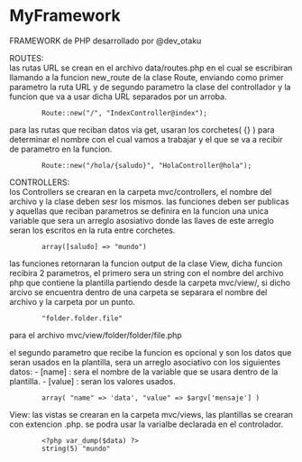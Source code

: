 MyFramework
===========

FRAMEWORK de PHP desarrollado por @dev_otaku


ROUTES:     
las rutas URL se crean en el archivo data/routes.php en el cual se escribiran llamando a la funcion new_route de la clase Route, enviando como primer parametro la ruta URL y de segundo parametro la clase del controllador y la funcion que va a usar dicha URL separados por un arroba.
			
			
			Route::new("/", "IndexController@index");
        
para las rutas que reciban datos via get, usaran los corchetes( {} ) para determinar el nombre con el cual vamos a trabajar y el que se va a recibir de parametro en la funcion.
			
			
			Route::new("/hola/{saludo}", "HolaController@hola");

CONTROLLERS:    
los Controllers se crearan en la carpeta mvc/controllers, el nombre del archivo y la clase deben sesr los mismos. las funciones deben ser publicas y aquellas que reciban parametros se definira en la funcion una unica variable que sera un arreglo asosiativo donde las llaves de este arreglo seran los escritos en la ruta entre corchetes.
			
			
			array([saludo] => "mundo")
			
			
las funciones retornaran la funcion output de la clase View, dicha funcion recibira 2 parametros, el primero sera un string con el nombre del archivo php que contiene la plantilla partiendo desde la carpeta mvc/view/, si dicho arcivo se encuentra dentro de una carpeta se separara el nombre del archivo y la carpeta por un punto.
			
			
			"folder.folder.file"
			
para el archivo
			mvc/view/folder/folder/file.php
			
			
el segundo parametro que recibe la funcion es opcional y son los datos que seran usados en la plantilla, sera un arreglo asociativo con los siguientes datos: 
	- [name]  : sera el nombre de la variable que se usara dentro de la plantilla.
	- [value] : seran los valores usados.
	
			
			array( "name" => 'data', "value" => $argv['mensaje'] )

View:
las vistas se crearan en la carpeta mvc/views, las plantillas se crearan con extencion .php. se podra usar la varialbe declarada en el controlador.
			
			
			<?php var_dump($data) ?>
			string(5) "mundo"
